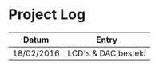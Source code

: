 Project Log
===========

Datum				| Entry
------------|---------------------------------------
18/02/2016	| LCD's & DAC besteld
